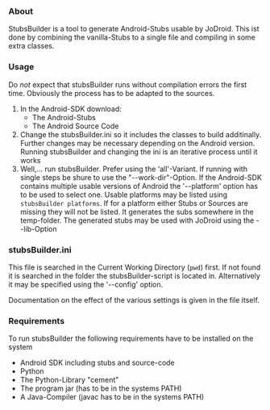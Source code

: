 ### About

StubsBuilder is a tool to generate Android-Stubs usable by JoDroid. This ist done by combining the vanilla-Stubs to a single file and compiling in some extra classes.

### Usage

Do _not_ expect that stubsBuilder runs without compilation errors the first time. Obviously the process has to be adapted to the sources.

1. In the Android-SDK download:
    - The Android-Stubs
    - The Android Source Code
2. Change the stubsBuilder.ini so it includes the classes to build additinally. 
    Further changes may be necessary depending on the Android version.
    Running stubsBuilder and changing the ini is an iterative process until it works
3. Well,... run stubsBuilder. 
    Prefer using the 'all'-Variant. If running with single steps be shure to use the "--work-dir"-Option.
    If the Android-SDK contains multiple usable versions of Android the '--platform' option has to be used to select one. 
    Usable platforms may be listed using `stubsBuilder platforms`. If for a platform either Stubs or Sources are missing they will not be listed.
    It generates the subs somewhere in the temp-folder. The generated stubs may be used with JoDroid using the --lib-Option

### stubsBuilder.ini

This file is searched in the Current Working Directory (`pwd`) first. If not found it is searched in the folder the stubsBuilder-script is located in.
Alternatively it may be specified using the '--config' option.

Documentation on the effect of the various settings is given in the file itself.


### Requirements

To run stubsBuilder the following requirements have to be installed on the system

* Android SDK including stubs and source-code
* Python
* The Python-Library "cement"
* The program jar (has to be in the systems PATH)
* A Java-Compiler (javac has to be in the systems PATH)
